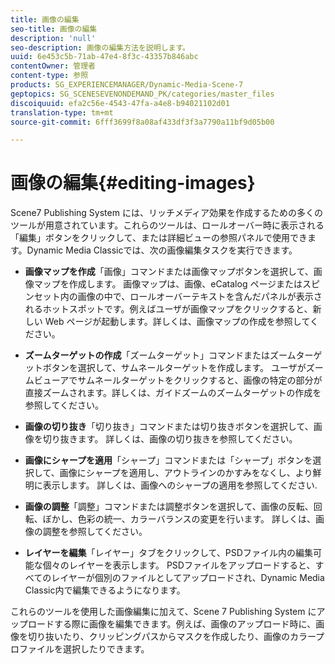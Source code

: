 ```yaml
---
title: 画像の編集
seo-title: 画像の編集
description: 'null'
seo-description: 画像の編集方法を説明します。
uuid: 6e453c5b-71ab-47e4-8f3c-43357b846abc
contentOwner: 管理者
content-type: 参照
products: SG_EXPERIENCEMANAGER/Dynamic-Media-Scene-7
geptopics: SG_SCENESEVENONDEMAND_PK/categories/master_files
discoiquuid: efa2c56e-4543-47fa-a4e8-b94021102d01
translation-type: tm+mt
source-git-commit: 6fff3699f8a08af433df3f3a7790a11bf9d05b00

---
```



# 画像の編集{#editing-images}

Scene7 Publishing System には、リッチメディア効果を作成するための多くのツールが用意されています。これらのツールは、ロールオーバー時に表示される「編集」ボタンをクリックして、または詳細ビューの参照パネルで使用できます。Dynamic Media Classicでは、次の画像編集タスクを実行できます。

* **画像マップを作成**「画像」コマンドまたは画像マップボタンを選択して、画像マップを作成します。 画像マップは、画像、eCatalog ページまたはスピンセット内の画像の中で、ロールオーバーテキストを含んだパネルが表示されるホットスポットです。例えばユーザが画像マップをクリックすると、新しい Web ページが起動します。詳しくは、画像マップの作成を参照してください。

* **ズームターゲットの作成**「ズームターゲット」コマンドまたはズームターゲットボタンを選択して、サムネールターゲットを作成します。 ユーザがズームビューアでサムネールターゲットをクリックすると、画像の特定の部分が直接ズームされます。詳しくは、ガイドズームのズームターゲットの作成を参照してください。

* **画像の切り抜き**「切り抜き」コマンドまたは切り抜きボタンを選択して、画像を切り抜きます。 詳しくは、画像の切り抜きを参照してください。

* **画像にシャープを適用**「シャープ」コマンドまたは「シャープ」ボタンを選択して、画像にシャープを適用し、アウトラインのかすみをなくし、より鮮明に表示します。 詳しくは、画像へのシャープの適用を参照してください.

* **画像の調整**「調整」コマンドまたは調整ボタンを選択して、画像の反転、回転、ぼかし、色彩の統一、カラーバランスの変更を行います。 詳しくは、画像の調整を参照してください。

* **レイヤーを編集**「レイヤー」タブをクリックして、PSDファイル内の編集可能な個々のレイヤーを表示します。 PSDファイルをアップロードすると、すべてのレイヤーが個別のファイルとしてアップロードされ、Dynamic Media Classic内で編集できるようになります。

これらのツールを使用した画像編集に加えて、Scene 7 Publishing System にアップロードする際に画像を編集できます。例えば、画像のアップロード時に、画像を切り抜いたり、クリッピングパスからマスクを作成したり、画像のカラープロファイルを選択したりできます。
